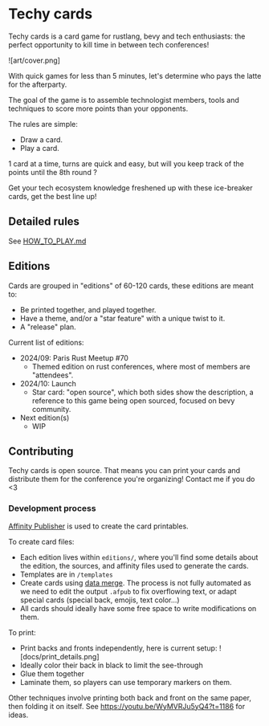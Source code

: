 # Techy cards

Techy cards is a card game for rustlang, bevy and tech enthusiasts: the perfect opportunity to kill time in between tech conferences!

![art/cover.png]

With quick games for less than 5 minutes, let's determine who pays the latte for the afterparty.

The goal of the game is to assemble technologist members, tools and techniques to score more points than your opponents.

The rules are simple:

- Draw a card.
- Play a card.

1 card at a time, turns are quick and easy, but will you keep track of the points until the 8th round ?

Get your tech ecosystem knowledge freshened up with these ice-breaker cards, get the best line up!

## Detailed rules

See [HOW_TO_PLAY.md](docs/HOW_TO_PLAY.md)

## Editions

Cards are grouped in "editions" of 60-120 cards, these editions are meant to:

- Be printed together, and played together.
- Have a theme, and/or a "star feature" with a unique twist to it.
- A "release" plan.

Current list of editions:

- 2024/09: Paris Rust Meetup #70
  - Themed edition on rust conferences, where most of members are "attendees".
- 2024/10: Launch
  - Star card: "open source", which both sides show the description, a reference to this game being open sourced, focused on bevy community.
- Next edition(s)
  - WIP

## Contributing

Techy cards is open source. That means you can print your cards and distribute them for the conference you're organizing! Contact me if you do <3

### Development process

[Affinity Publisher](https://affinity.serif.com/fr/publisher/) is used to create the card printables.

To create card files:

- Each edition lives within `editions/`, where you'll find some details about the edition, the sources, and affinity files used to generate the cards.
- Templates are in `/templates`
- Create cards using [data merge](https://affinity.help/publisher2/English.lproj/index.html?page=pages/Advanced/dataMerge.html&title=Data%20merge). The process is not fully automated as we need to edit the output `.afpub` to fix overflowing text, or adapt special cards (special back, emojis, text color...)
- All cards should ideally have some free space to write modifications on them.

To print:

- Print backs and fronts independently, here is current setup:
![docs/print_details.png]
- Ideally color their back in black to limit the see-through
- Glue them together
- Laminate them, so players can use temporary markers on them.

Other techniques involve printing both back and front on the same paper, then folding it on itself. See https://youtu.be/WyMVRJu5yQ4?t=1186 for ideas.